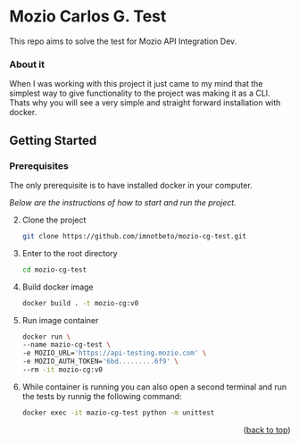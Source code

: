 # Mozio Carlos G. Test
This repo aims to solve the test for Mozio API Integration Dev.

### About it
When I was working with this project it just came to my mind that the simplest way to give functionality to the project was making it as a CLI. Thats why you will see a very simple and straight forward installation with docker.

<!-- GETTING STARTED -->
## Getting Started

### Prerequisites
The only prerequisite is to have installed docker in your computer. 

_Below are the instructions of how to start and run the project._

2. Clone the project
   ```sh
   git clone https://github.com/imnotbeto/mozio-cg-test.git
   ```
3. Enter to the root directory
   ```sh
   cd mozio-cg-test
   ```
4. Build docker image
   ```sh
   docker build . -t mozio-cg:v0
   ```

5. Run image container
   ```sh
   docker run \
   --name mazio-cg-test \
   -e MOZIO_URL='https://api-testing.mozio.com' \
   -e MOZIO_AUTH_TOKEN='6bd.........6f9' \
   --rm -it mozio-cg:v0
   ```

6. While container is running you can also open a second terminal and run the tests by runnig the following command:
   ```sh
   docker exec -it mazio-cg-test python -m unittest
   ```


<p align="right">(<a href="#readme-top">back to top</a>)</p>
